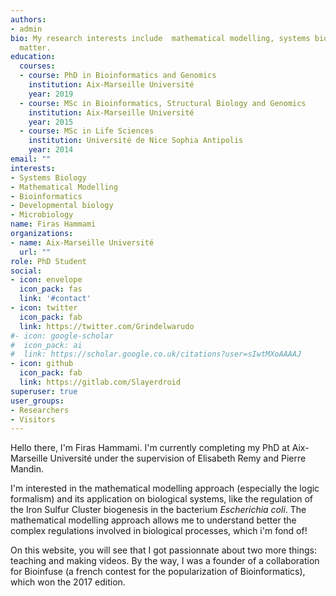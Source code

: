 ```yaml
---
authors:
- admin
bio: My research interests include  mathematical modelling, systems biology and bioinformatics.
  matter.
education:
  courses:
  - course: PhD in Bioinformatics and Genomics
    institution: Aix-Marseille Université
    year: 2019
  - course: MSc in Bioinformatics, Structural Biology and Genomics
    institution: Aix-Marseille Université
    year: 2015
  - course: MSc in Life Sciences
    institution: Université de Nice Sophia Antipolis
    year: 2014
email: ""
interests:
- Systems Biology
- Mathematical Modelling
- Bioinformatics
- Developmental biology
- Microbiology
name: Firas Hammami
organizations:
- name: Aix-Marseille Université
  url: ""
role: PhD Student
social:
- icon: envelope
  icon_pack: fas
  link: '#contact'
- icon: twitter
  icon_pack: fab
  link: https://twitter.com/Grindelwarudo
#- icon: google-scholar
#  icon_pack: ai
#  link: https://scholar.google.co.uk/citations?user=sIwtMXoAAAAJ
- icon: github
  icon_pack: fab
  link: https://gitlab.com/Slayerdroid
superuser: true
user_groups:
- Researchers
- Visitors
---
```


Hello there, I'm Firas Hammami. I'm currently completing my PhD at Aix-Marseille Université under the supervision of Elisabeth Remy and Pierre Mandin.

I'm interested in the mathematical modelling approach (especially the logic formalism) and its application on biological systems, like the regulation of the Iron Sulfur Cluster biogenesis in the bacterium *Escherichia coli*. The mathematical modelling approach allows me to understand better the complex regulations involved in biological processes, which i'm fond of!

On this website, you will see that I got passionnate about two more things: teaching and making videos. By the way, I was a founder of a collaboration for Bioinfuse (a french contest for the popularization of Bioinformatics), which won the 2017 edition.